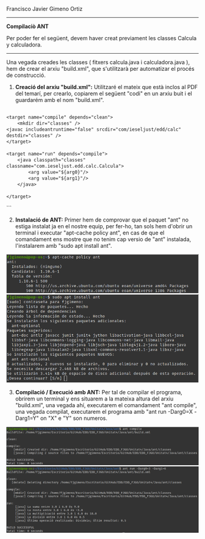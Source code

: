 Francisco Javier Gimeno Ortiz
___
**Compilaciò ANT**

Per poder fer el següent, devem haver creat previament les classes Calcula y calculadora.
___
Una vegada creades les classes ( fitxers calcula.java i calculadora.java ), hem de crear el arxiu "build.xml", que s'utilitzarà per automatizar el procés de construcció.

 1. **Creació del arxiu "build.xml":** 	Utilitzaré el mateix que està inclos al PDF del temarí, per crearlo, copiarem el següent "codi" en un arxiu buit i el guardarém amb el nom "build.xml".
    ```
<project>
    <target name="clean">
        <delete dir="classes" />
    </target>

    <target name="compile" depends="clean">
        <mkdir dir="classes" />
    <javac includeantruntime="false" srcdir="com/ieseljust/edd/calc" destdir="classes" />
    </target>

    <target name="run" depends="compile">
        <java classpath="classes" classname="com.ieseljust.edd.calc.Calcula">
            <arg value="${arg0}"/>
            <arg value="${arg1}"/>
        </java>

    </target>
</project>
	```

 2. **Instalació de ANT:** Primer hem de comprovar que el paquet "ant" no estiga instalat ja en el nostre equip, per fer-ho, tan sols hem d'obrir un terminal i executar "apt-cache policy ant", en cas de que el comandament ens mostre que no tenim cap versio de "ant" instalada, l'instalarem amb "sudo apt install ant".

![1](./img/img1.png)
![2](./img/img2.png)

 3. **Compilació / Execució amb ANT:** Per tal de compilar el programa, obrirem un terminal y ens situarem a la mateixa altura del arxiu "build.xml", una vegada ahí, executarem el comandament "ant compile", una vegada compilat, executarem el programa amb "ant run -Darg0=X -Darg1=Y" on "X" e "Y" son numeros.

![3](./img/img3.png)
![4](./img/img4.png)
